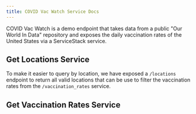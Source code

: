 ```yaml
---
title: COVID Vac Watch Service Docs
---
```


COVID Vac Watch is a demo endpoint that takes data from a public "Our World In Data" repository and exposes the daily vaccination rates of the United States via a ServiceStack service.

## Get Locations Service

To make it easier to query by location, we have exposed a `/locations` endpoint to return all valid locations that can be use to filter the vaccination rates from the `/vaccination_rates` service.



## Get Vaccination Rates Service
